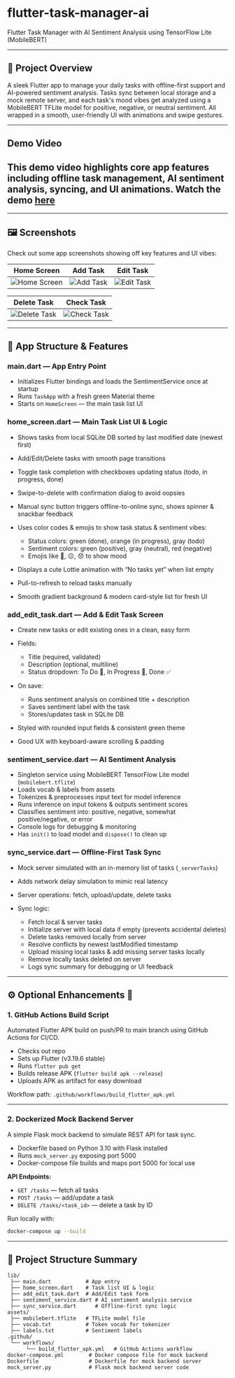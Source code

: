 # flutter-task-manager-ai

Flutter Task Manager with AI Sentiment Analysis using TensorFlow Lite (MobileBERT)

---

## 🚀 Project Overview

A sleek Flutter app to manage your daily tasks with offline-first support and AI-powered sentiment analysis. Tasks sync between local storage and a mock remote server, and each task's mood vibes get analyzed using a MobileBERT TFLite model for positive, negative, or neutral sentiment. All wrapped in a smooth, user-friendly UI with animations and swipe gestures.

---
## Demo Video  
This demo video highlights core app features including offline task management, AI sentiment analysis, syncing, and UI animations.
Watch the demo [here](https://youtube.com/shorts/uqJ2315paLc?feature=shared)    
---
---

## 🖼️ Screenshots

Check out some app screenshots showing off key features and UI vibes:

| Home Screen      | Add Task         | Edit Task        |
|------------------|------------------|------------------|
| ![Home Screen](assets/screenshots/homescreen.jpg) | ![Add Task](assets/screenshots/addtask.jpg) | ![Edit Task](assets/screenshots/edittask.jpg) |

| Delete Task       | Check Task        |
|-------------------|-------------------|
| ![Delete Task](assets/screenshots/deletetask.jpg) | ![Check Task](assets/screenshots/checktask.jpg) |

---
## 📱 App Structure & Features

### main.dart — App Entry Point

* Initializes Flutter bindings and loads the SentimentService once at startup
* Runs `TaskApp` with a fresh green Material theme
* Starts on `HomeScreen` — the main task list UI

### home\_screen.dart — Main Task List UI & Logic

* Shows tasks from local SQLite DB sorted by last modified date (newest first)
* Add/Edit/Delete tasks with smooth page transitions
* Toggle task completion with checkboxes updating status (todo, in progress, done)
* Swipe-to-delete with confirmation dialog to avoid oopsies
* Manual sync button triggers offline-to-online sync, shows spinner & snackbar feedback
* Uses color codes & emojis to show task status & sentiment vibes:

  * Status colors: green (done), orange (in progress), gray (todo)
  * Sentiment colors: green (positive), gray (neutral), red (negative)
  * Emojis like 🙂, 😐, 😞 to show mood
* Displays a cute Lottie animation with “No tasks yet” when list empty
* Pull-to-refresh to reload tasks manually
* Smooth gradient background & modern card-style list for fresh UI

### add\_edit\_task.dart — Add & Edit Task Screen

* Create new tasks or edit existing ones in a clean, easy form
* Fields:

  * Title (required, validated)
  * Description (optional, multiline)
  * Status dropdown: To Do 📝, In Progress 🚧, Done ✅
* On save:

  * Runs sentiment analysis on combined title + description
  * Saves sentiment label with the task
  * Stores/updates task in SQLite DB
* Styled with rounded input fields & consistent green theme
* Good UX with keyboard-aware scrolling & padding

### sentiment\_service.dart — AI Sentiment Analysis

* Singleton service using MobileBERT TensorFlow Lite model (`mobilebert.tflite`)
* Loads vocab & labels from assets
* Tokenizes & preprocesses input text for model inference
* Runs inference on input tokens & outputs sentiment scores
* Classifies sentiment into: positive, negative, somewhat positive/negative, or error
* Console logs for debugging & monitoring
* Has `init()` to load model and `dispose()` to clean up

### sync\_service.dart — Offline-First Task Sync

* Mock server simulated with an in-memory list of tasks (`_serverTasks`)
* Adds network delay simulation to mimic real latency
* Server operations: fetch, upload/update, delete tasks
* Sync logic:

  * Fetch local & server tasks
  * Initialize server with local data if empty (prevents accidental deletes)
  * Delete tasks removed locally from server
  * Resolve conflicts by newest lastModified timestamp
  * Upload missing local tasks & add missing server tasks locally
  * Remove locally tasks deleted on server
  * Logs sync summary for debugging or UI feedback

---

## ⚙️ Optional Enhancements 🚀

### 1. GitHub Actions Build Script

Automated Flutter APK build on push/PR to main branch using GitHub Actions for CI/CD.

* Checks out repo
* Sets up Flutter (v3.19.6 stable)
* Runs `flutter pub get`
* Builds release APK (`flutter build apk --release`)
* Uploads APK as artifact for easy download

Workflow path: `.github/workflows/build_flutter_apk.yml`

---

### 2. Dockerized Mock Backend Server

A simple Flask mock backend to simulate REST API for task sync.

* Dockerfile based on Python 3.10 with Flask installed
* Runs `mock_server.py` exposing port 5000
* Docker-compose file builds and maps port 5000 for local use

**API Endpoints:**

* `GET /tasks` — fetch all tasks
* `POST /tasks` — add/update a task
* `DELETE /tasks/<task_id>` — delete a task by ID

Run locally with:

```bash
docker-compose up --build
```

---

## 📂 Project Structure Summary

```
lib/
 ├── main.dart           # App entry
 ├── home_screen.dart    # Task list UI & logic
 ├── add_edit_task.dart  # Add/Edit task form
 ├── sentiment_service.dart # AI sentiment analysis service
 ├── sync_service.dart      # Offline-first sync logic
assets/
 ├── mobilebert.tflite   # TFLite model file
 ├── vocab.txt           # Token vocab for tokenizer
 ├── labels.txt          # Sentiment labels
.github/
 └── workflows/
      └── build_flutter_apk.yml   # GitHub Actions workflow
docker-compose.yml        # Docker compose file for mock backend
Dockerfile                # Dockerfile for mock backend server
mock_server.py            # Flask mock backend server code
```

